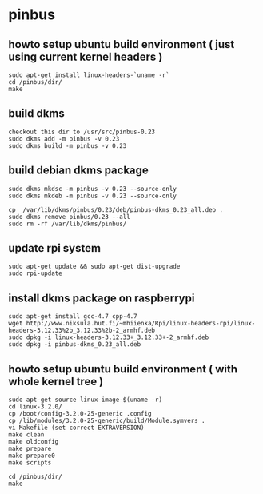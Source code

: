 # pinbus

## howto setup ubuntu build environment ( just using current kernel headers )

```
sudo apt-get install linux-headers-`uname -r`
cd /pinbus/dir/
make
```

## build dkms
```
checkout this dir to /usr/src/pinbus-0.23
sudo dkms add -m pinbus -v 0.23
sudo dkms build -m pinbus -v 0.23
```

## build debian dkms package

```
sudo dkms mkdsc -m pinbus -v 0.23 --source-only
sudo dkms mkdeb -m pinbus -v 0.23 --source-only

cp  /var/lib/dkms/pinbus/0.23/deb/pinbus-dkms_0.23_all.deb .
sudo dkms remove pinbus/0.23 --all
sudo rm -rf /var/lib/dkms/pinbus/
```

## update rpi system

```
sudo apt-get update && sudo apt-get dist-upgrade
sudo rpi-update
```

## install dkms package on raspberrypi

```
sudo apt-get install gcc-4.7 cpp-4.7
wget http://www.niksula.hut.fi/~mhiienka/Rpi/linux-headers-rpi/linux-headers-3.12.33%2b_3.12.33%2b-2_armhf.deb
sudo dpkg -i linux-headers-3.12.33+_3.12.33+-2_armhf.deb
sudo dpkg -i pinbus-dkms_0.23_all.deb
```

## howto setup ubuntu build environment ( with whole kernel tree )

```
sudo apt-get source linux-image-$(uname -r)
cd linux-3.2.0/
cp /boot/config-3.2.0-25-generic .config
cp /lib/modules/3.2.0-25-generic/build/Module.symvers .
vi Makefile (set correct EXTRAVERSION)
make clean
make oldconfig
make prepare
make prepare0
make scripts

cd /pinbus/dir/
make
```
